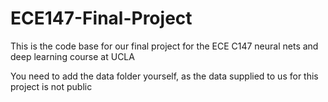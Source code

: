 # ECE147-Final-Project

This is the code base for our final project for the ECE C147 neural nets and deep learning course at UCLA

You need to add the data folder yourself, as the data supplied to us for this project is not public
